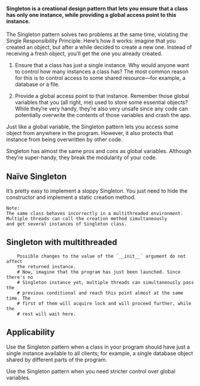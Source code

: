 #### Singleton is a creational design pattern that lets you ensure that a class has only one instance, while providing a global access point to this instance.
The Singleton pattern solves two problems at the same time, violating the Single Responsibility Principle:
Here’s how it works: imagine that you created an object, but after a while decided to create a new one. Instead of receiving a fresh object, you’ll get the one you already created.

1. Ensure that a class has just a single instance. Why would anyone want to control how many instances a class has? The most common reason for this is to control access to some shared resource—for example, a database or a file.

2. Provide a global access point to that instance. Remember those global variables that you (all right, me) used to store some essential objects? While they’re very handy, they’re also very unsafe since any code can potentially overwrite the contents of those variables and crash the app.

Just like a global variable, the Singleton pattern lets you access some object from anywhere in the program. However, it also protects that instance from being overwritten by other code.

Singleton has almost the same pros and cons as global variables. Although they’re super-handy, they break the modularity of your code.

## Naïve Singleton
It’s pretty easy to implement a sloppy Singleton. You just need to hide the constructor and implement a static creation method.


```
Note:
The same class behaves incorrectly in a multithreaded environment. Multiple threads can call the creation method simultaneously 
and get several instances of Singleton class.
```
## Singleton with multithreaded

        Possible changes to the value of the `__init__` argument do not affect
        the returned instance.
        # Now, imagine that the program has just been launched. Since there's no
        # Singleton instance yet, multiple threads can simultaneously pass the
        # previous conditional and reach this point almost at the same time. The
        # first of them will acquire lock and will proceed further, while the
        # rest will wait here.

## Applicability
Use the Singleton pattern when a class in your program should have just a single instance available to all clients; for example, a single database object shared by different parts of the program.

Use the Singleton pattern when you need stricter control over global variables.
